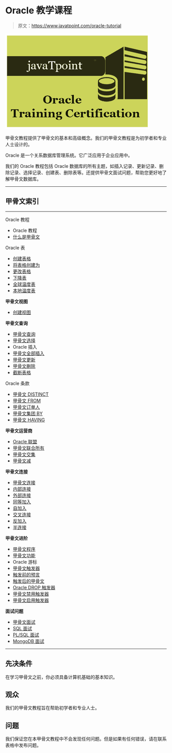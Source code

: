 # Oracle 教学课程

> 原文：<https://www.javatpoint.com/oracle-tutorial>

[![Oracle](img/e041c177441304cf93719df2ad114c13.png)](http://training.javatpoint.com/oracle-training.jsp)

甲骨文教程提供了甲骨文的基本和高级概念。我们的甲骨文教程是为初学者和专业人士设计的。

Oracle 是一个关系数据库管理系统。它广泛应用于企业应用中。

我们的 Oracle 教程包括 Oracle 数据库的所有主题，如插入记录、更新记录、删除记录、选择记录、创建表、删除表等。还提供甲骨文面试问题，帮助您更好地了解甲骨文数据库。

* * *

## 甲骨文索引

* * *

Oracle 教程

*   Oracle 教程
*   [什么是甲骨文](what-is-oracle)

Oracle 表

*   [创建表格](oracle-create-table)
*   [将表格创建为](oracle-create-table-as)
*   [更改表格](oracle-alter-table)
*   [下降表](oracle-drop-table)
*   [全球温度表](oracle-global-temp-tables)
*   [本地温度表](oracle-local-temp-tables)

**甲骨文视图**

*   [创建视图](oracle-view)

**甲骨文查询**

*   [甲骨文查询](oracle-queries)
*   [甲骨文选择](oracle-select)
*   Oracle 插入
*   [甲骨文全部插入](oracle-insert-all)
*   [甲骨文更新](oracle-update)
*   [甲骨文删除](oracle-delete)
*   [截断表格](oracle-truncate-table)

Oracle 条款

*   [甲骨文 DISTINCT](oracle-distinct-clause)
*   [甲骨文 FROM](oracle-from-clause)
*   [甲骨文订单人](oracle-order-by-clause)
*   [甲骨文集团 BY](oracle-group-by-clause)
*   [甲骨文 HAVING](oracle-having-clause)

**甲骨文运营商**

*   [Oracle 联盟](oracle-union)
*   [甲骨文联合所有](oracle-union-all)
*   [甲骨文交集](oracle-intersect)
*   [甲骨文减](oracle-minus)

**甲骨文连接**

*   [甲骨文连接](oracle-joins)
*   [内部连接](oracle-inner-join)
*   [外部连接](oracle-outer-join)
*   [同等加入](oracle-equi-join)
*   [自加入](oracle-self-join)
*   [交叉连接](oracle-cross-join)
*   [反加入](oracle-anti-join)
*   [半连接](oracle-semi-join)

**甲骨文进阶**

*   [甲骨文程序](oracle-procedure)
*   [甲骨文功能](oracle-function)
*   Oracle 游标
*   [甲骨文触发器](oracle-trigger)
*   [触发前的预言](oracle-before-trigger)
*   [触发后的甲骨文](oracle-after-trigger)
*   [Oracle DROP 触发器](oracle-drop-trigger)
*   [甲骨文禁用触发器](oracle-disable-trigger)
*   [甲骨文启用触发器](oracle-enable-trigger)

**面试问题**

*   [甲骨文面试](oracle-interview-questions)
*   [SQL 面试](sql-interview-questions)
*   [PL/SQL 面试](pl-sql-interview-questions)
*   [MongoDB 面试](mongodb-interview-questions)

* * *

## 先决条件

在学习甲骨文之前，你必须具备计算机基础的基本知识。

## 观众

我们的甲骨文教程旨在帮助初学者和专业人士。

## 问题

我们保证您在本甲骨文教程中不会发现任何问题。但是如果有任何错误，请在联系表格中发布问题。